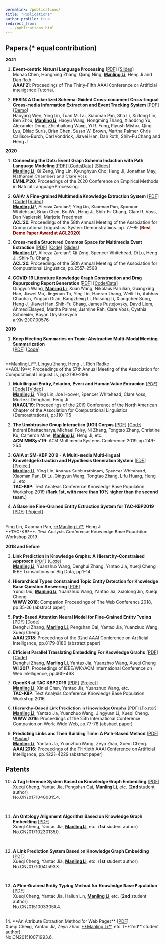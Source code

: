 ```yaml
---
permalink: /publications/
title: "Publications"
author_profile: true
redirect_from: 
  - /publications.html
---
```



<!-- You can also find my publications on <a href="https://scholar.google.com/citations?user=6U4SXnUAAAAJ&hl=en">my Google Scholar profile</a>. -->


## Papers (* equal contribution)

 **2021** <br>

1. **Event-centric Natural Language Processing** [<a href='https://blender.cs.illinois.edu/paper/eventtutorial2021.pdf'>PDF</a>] [<a href='https://blender.cs.illinois.edu/paper/aaai_tutorial_2021_event_centric_nlu.pdf'>Slides</a>] <br>
 Muhao Chen, Hongming Zhang, Qiang Ning, <ins>**Manling Li**</ins>, Heng Ji and Dan Roth<br>
**AAAI'21**: Proceedings of The Thirty-Fifth AAAI Conference on Artificial Intelligence Tutorial.  <br>

1. **RESIN: A Dockerlized Schema-Guided Cross-document Cross-lingual Cross-media Information Extraction and Event Tracking System** [<a href=''>PDF</a>] [<a href=''>Demo</a>] <br>
 Haoyang Wen, Ying Lin, Tuan M. Lai, Xiaoman Pan, Sha Li, Xudong Lin, Ben Zhou, <ins>**Manling Li**</ins>, Haoyu Wang, Hongming Zhang, Xiaodong Yu, Alexander Dong, Zhenhailong Wang, Yi R. Fung, Piyush Mishra, Qing Lyu, Dídac Surís, Brian Chen, Susan W. Brown, Martha Palmer, Chris Callison-Burch, Carl Vondrick, Jiawei Han, Dan Roth, Shih-Fu Chang and Heng Ji<br>

**2020**

1. **Connecting the Dots: Event Graph Schema Induction with Path Language Modeling** [<a href='https://blender.cs.illinois.edu/paper/eventgraphschema2020.pdf'>PDF</a>] [<a href='http://blender.cs.illinois.edu/software/pathlm'>Code/Data</a>] [<a href='docs/paper237-schema-presentation.pdf'>Slides</a>] <br>
 <ins>**Manling Li**</ins>, Qi Zeng, Ying Lin, Kyunghyun Cho, Heng Ji, Jonathan May, Nathanael Chambers and Clare Voss <br>
**EMNLP'20**: Proceedings of the 2020 Conference on Empirical Methods in Natural Language Processing.  <br>

1. **GAIA: A Fine-grained Multimedia Knowledge Extraction System** [<a href='https://blender.cs.illinois.edu/paper/aidaacl2020demo.pdf'>PDF</a>] [<a href='http://blender.cs.illinois.edu/software/gaia-ie'>Code</a>] [<a href='http://blender.cs.illinois.edu/software/gaia-ie/gaia.mp4'>Video</a>]<br>
<ins>**Manling Li**</ins>\*, Alireza Zareian\*, Ying Lin, Xiaoman Pan, Spencer Whitehead, Brian Chen, Bo Wu, Heng Ji, Shih-Fu Chang, Clare R. Voss,  Dan Napierski, Marjorie Freedman <br>
**ACL'20**: Proceedings of the 58th Annual Meeting of the Association for Computational Linguistics: System Demonstrations. pp. 77–86 (<span style="color:#8C0000">**Best Demo Paper Award at ACL2020**</span>) <br>


1. **Cross-media Structured Common Space for Multimedia Event Extraction** [<a href='https://blender.cs.illinois.edu/paper/multimediaspace2020.pdf'>PDF</a>] [<a href='http://blender.cs.illinois.edu/software/m2e2'>Code</a>] [<a href='docs/ACL20-m2e2_presentation.pdf'>Slides</a>]<br>
<ins>**Manling Li**</ins>\*, Alireza Zareian\*, Qi Zeng, Spencer Whitehead, Di Lu, Heng Ji, Shih-Fu Chang <br>
**ACL'20**: Proceedings of the 58th Annual Meeting of the Association for Computational Linguistics, pp.2557–2568 <br>


1. **COVID-19 Literature Knowledge Graph Construction and Drug Repurposing Report Generation** [<a href='https://blender.cs.illinois.edu/paper/COVIDKG.pdf'>PDF</a>] [<a href='http://blender.cs.illinois.edu/covid19/'>Code/Data</a>]<br>
Qingyun Wang, <ins>**Manling Li**</ins>, Xuan Wang, Nikolaus Parulian, Guangxing Han, Jiawei Ma, Jingxuan Tu, Ying Lin, Haoran Zhang, Weili Liu, Aabhas Chauhan, Yingjun Guan, Bangzheng Li, Ruisong Li, Xiangchen Song, Heng Ji, Jiawei Han, Shih-Fu Chang, James Pustejovsky, David Liem, Ahmed Elsayed, Martha Palmer, Jasmine Rah, Clare Voss, Cynthia Schneider, Boyan Onyshkevych <br>
arXiv:2007.00576 <br>

 **2019** 

1. **Keep Meeting Summaries on Topic: Abstractive Multi-Modal Meeting Summarization**  
[<a href='docs/multimediasummarization2019.pdf'>PDF</a>] [<a href='https://github.com/limanling/MeetingSum'>Code</a>]
<br>
<ins>**Manling Li**</ins>, Lingyu Zhang, Heng Ji, Rich Radke <br>
**ACL'19**: Proceedings of the 57th Annual Meeting of the Association for Computational Linguistics, pp.2190–2196 <br>

1. **Multilingual Entity, Relation, Event and Human Value Extraction**  [<a href='https://blender.cs.illinois.edu/paper/naacldemo2019.pdf'>PDF</a>] [<a href='https://github.com/limanling/uiuc_ie_pipeline_coarse_grained'>Code</a>] [<a href='https://youtu.be/cQPHaxGLn8k'>Video</a>] <br>
<ins>**Manling Li**</ins>, Ying Lin, Joe Hoover, Spencer Whitehead, Clare Voss, Morteza Dehghani, Heng Ji <br>
**NAACL'19**: Proceedings of the 2019 Conference of the North American Chapter of the Association for Computational Linguistics (Demonstrations), pp.110–115 <br>

2. **The Unobtrusive Group Interaction (UGI) Corpus** [<a href='docs/UGI.pdf'>PDF</a>] [<a href='https://sites.google.com/view/ugirpi'>Code</a>]  <br>
Indrani Bhattacharya, Michael Foley, Ni Zhang, Tongtao Zhang, Christine Ku, Cameron Mine, <ins>**Manling Li**</ins>, Heng Ji, etc. <br>
**ACM MMSys'19**: ACM Multimedia Systems Conference 2019, pp.249-254  <br>

1. **GAIA at SM-KBP 2019 - A Multi-media Multi-lingual KnowledgeExtraction and Hypothesis Generation System** [<a href='docs/GAIA2019.pdf'>PDF</a>] [<a href='https://tac.nist.gov/2020/SM-KBP/index.html'>Project</a>] <br>
<ins>**Manling Li**</ins>, Ying Lin, Ananya Subburathinam, Spencer Whitehead, Xiaoman Pan, Di Lu, Qingyun Wang, Tongtao Zhang, Lifu Huang, Heng Ji. etc <br>
**TAC-KBP**: Text Analysis Conference Knowledge Base Population Workshop 2019 (<span>**Rank 1st, with more than 10% higher than the second team.**</span>)<br>

1. **A Baseline Fine-Grained Entity Extraction System for TAC-KBP2019**  [<a href='docs/UIUC_TAC_KBP2019_Fine_Grained_Entity_Extraction_System.pdf'>PDF</a>] [<a href='https://tac.nist.gov/2019/workshop/tac2019.general.html'>Project</a>] 
<br>
Ying Lin, Xiaoman Pan, <ins>**Manling Li**</ins>, Heng Ji<br>
**TAC-KBP**: Text Analysis Conference Knowledge Base Population Workshop 2019 <br>


**2018 and Before** <br>

<!-- 2. **GAIA - A Multi-media Multi-lingual Knowledge Extraction and Hypothesis Generation System**  [<a href='docs/GAIA.pdf'>PDF</a>] <br>
Tongtao Zhang, Ananya Subburathinam, Ge Shi, Lifu Huang, Di Lu, Xiaoman Pan, <ins>**Manling Li**</ins>, Boliang Zhang, Qingyun Wang, Spencer Whitehead, Heng Ji, etc. <br>
**TAC-KBP**: Text Analysis Conference Knowledge Base Population Workshop 2018  <br>  --> 

3. **Link Prediction in Knowledge Graphs: A Hierarchy-Constrained Approach**  [<a href='https://ieeexplore.ieee.org/document/8450054'>PDF</a>] [<a href=''>Code</a>] <br>
<ins>**Manling Li**</ins>, Yuanzhuo Wang, Denghui Zhang, Yantao Jia, Xueqi Cheng <br>
IEEE Transactions on Big Data, pp.1-14 <br>
<!-- Special Issue on "Knowledge Graphs: Techniques and Applications"  --> 

4. **Hierarchical Types Constrained Topic Entity Detection for Knowledge Base Question Answering**  [<a href='https://dl.acm.org/doi/abs/10.1145/3184558.3186916'>PDF</a>] <br>
Yunqi Qiu, <ins>**Manling Li**</ins>, Yuanzhuo Wang, Yantao Jia, Xiaolong Jin, Xueqi Cheng <br>
**WWW 2018**: Companion Proceedings of The Web Conference 2018, pp.35-36  (abstract paper) <br>


5. **Path-Based Attention Neural Model for Fine-Grained Entity Typing**  [<a href='docs/PAN.pdf'>PDF</a>] [<a href='https://github.com/zdh2292390/PAN'>Code</a>]<br>
Denghui Zhang, <ins>**Manling Li**</ins>, Pengshan Cai, Yantao Jia,  Yuanzhuo Wang, Xueqi Cheng <br>
**AAAI 2018**: Proceedings of the 32nd AAAI Conference on Artificial Intelligence, pp.8179-8180 (abstract paper) <br>


6. **Efficient Parallel Translating Embedding For Knowledge Graphs**  [<a href='docs/ParTransX.pdf'>PDF</a>] [<a href='https://github.com/zdh2292390/ParTrans-X'>Code</a>] <br>
Denghui Zhang, <ins>**Manling Li**</ins>, Yantao Jia, Yuanzhuo Wang, Xueqi Cheng <br>
**WI 2017**: Proceedings of IEEE/WIC/ACM International Conference on Web Intelligence, pp.460-468<br>

7. **OpenKN at TAC KBP 2016** [<a href='docs/TAC2016_ICTCAS_OKN.pdf'>PDF</a>] [<a href='https://tac.nist.gov//2016/KBP/'>Project</a>] <br>
<ins>**Manling Li**</ins>, Xinlei Chen, Yantao Jia, Yuanzhuo Wang, etc. <br> 
**TAC-KBP**: Text Analysis Conference Knowledge Base Population Workshop 2016 <br>
<!-- (Cold Start Entity Discovery and Linking: ranked **2nd** out of 7 teams, where in Entity Discovery, ranked **1st** out of 7 teams, and **4** measures ranked **1st** among 6 measures; Cold Start Slot Filling: ranked 9th out of 19 teams)  <br>
-->

8. **Hierarchy-Based Link Prediction in Knowledge Graphs** [<a href='docs/hTransA.pdf'>PDF</a>] [<a href=''>Poster</a>]<br>
<ins>**Manling Li**</ins>, Yantao Jia, Yuanzhuo Wang, Jingyuan Li, Xueqi Cheng. <br> 
**WWW 2016**: Proceedings of the 25th International Conference Companion on World Wide Web, pp.77-78 (abstract paper) <br>


9. **Predicting Links and Their Building Time: A Path-Based Method** [<a href='docs/TDLP.pdf'>PDF</a>] [<a href=''>Poster</a>] <br>
<ins>**Manling Li**</ins>, Yantao Jia, Yuanzhuo Wang, Zeya Zhao, Xueqi Cheng. <br>
**AAAI 2016**: Proceedings of the Thirtieth AAAI Conference on Artificial Intelligence, pp.4228-4229 (abstract paper) <br>



## Patents
10. **A Tag Inference System Based on Knowledge Graph Embedding** [<a href='docs/CN107391577A.pdf'>PDF</a>] <br>
Xueqi Cheng, Yantao Jia, Pengshan Cai, <ins>**Manling Li**</ins>, etc. (**2nd** student author).<br>
No.CN201710469315.4.
<br>
<!-- [<a href='taginfer.html'>Detail</a>]<br> -->

11. **An Ontology Alignment Algorithm Based on Knowledge Graph Embedding**  [<a href='docs/CN108694201A.pdf'>PDF</a>] <br>
Xueqi Cheng, Yantao Jia, <ins>**Manling Li**</ins>, etc. (**1st** student author).<br>
No.CN201710230135.0.
<!-- [<a href='ontologyalignment.html'>Detail</a>]<br> -->
<br/>

12. **A Link Prediction System Based on Knowledge Graph Embedding** [<a href='docs/CN106909622A.pdf'>PDF</a>] <br>
Xueqi Cheng, Yantao Jia, <ins>**Manling Li**</ins>, etc. (**1st** student author).<br>
No.CN201710041593.X.
<br>
<!-- [<a href='PTransA.html'>Detail</a>]<br> -->

13. **A Fine-Grained Entity Typing Method for Knowledge Base Population** [<a href='docs/CN104615687B.pdf'>PDF</a>] <br>
Xueqi Cheng, Yantao Jia, Hailun Lin, <ins>**Manling Li**</ins>, etc. (**2nd** student author).<br>
No.CN201510033050.4.
<!-- [<a href='classification'>Detail</a>]<br> -->
<br/>
14. **An Attribute Extraction Method for Web Pages**  [<a href='docs/CN104636466A.pdf'>PDF</a>] <br>
Xueqi Cheng, Yantao Jia, Zeya Zhao, <ins>**Manling Li**</ins>, etc. (**2nd** student author).<br>
No.CN201510071993.6.
<!-- [<a href='attrextr.html'>Detail</a>]<br> -->